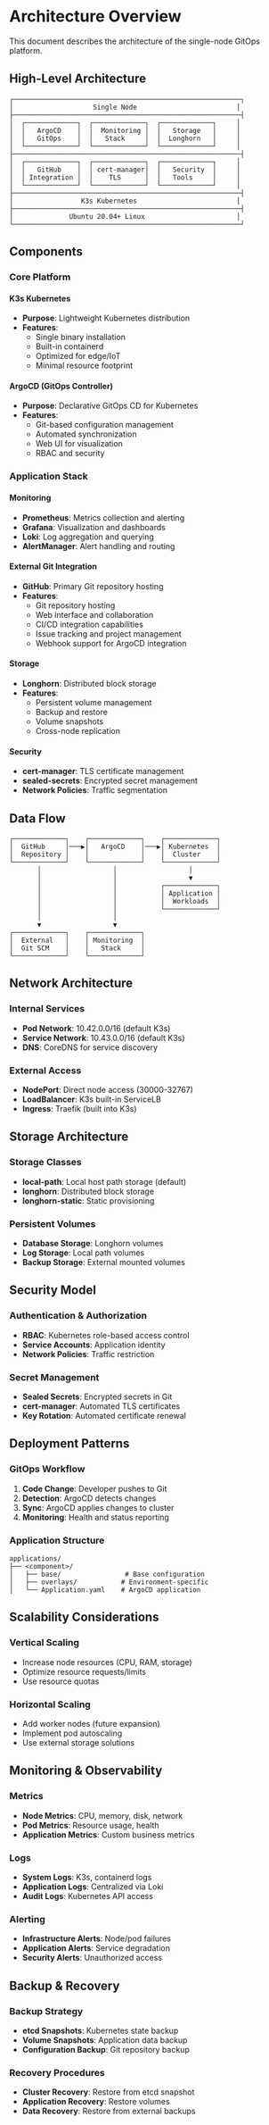 # Architecture Overview

This document describes the architecture of the single-node GitOps platform.

## High-Level Architecture

```
┌─────────────────────────────────────────────────────────┐
│                    Single Node                         │
├─────────────────────────────────────────────────────────┤
│  ┌─────────────┐  ┌─────────────┐  ┌─────────────┐     │
│  │   ArgoCD    │  │  Monitoring │  │   Storage   │     │
│  │   GitOps    │  │   Stack     │  │  Longhorn   │     │
│  └─────────────┘  └─────────────┘  └─────────────┘     │
├─────────────────────────────────────────────────────────┤
│  ┌─────────────┐  ┌─────────────┐  ┌─────────────┐     │
│  │   GitHub    │  │ cert-manager│  │   Security  │     │
│  │ Integration │  │    TLS      │  │   Tools     │     │
│  └─────────────┘  └─────────────┘  └─────────────┘     │
├─────────────────────────────────────────────────────────┤
│                 K3s Kubernetes                         │
├─────────────────────────────────────────────────────────┤
│              Ubuntu 20.04+ Linux                       │
└─────────────────────────────────────────────────────────┘
```

## Components

### Core Platform

#### K3s Kubernetes
- **Purpose**: Lightweight Kubernetes distribution
- **Features**: 
  - Single binary installation
  - Built-in containerd
  - Optimized for edge/IoT
  - Minimal resource footprint

#### ArgoCD (GitOps Controller)
- **Purpose**: Declarative GitOps CD for Kubernetes
- **Features**:
  - Git-based configuration management
  - Automated synchronization
  - Web UI for visualization
  - RBAC and security

### Application Stack

#### Monitoring
- **Prometheus**: Metrics collection and alerting
- **Grafana**: Visualization and dashboards
- **Loki**: Log aggregation and querying
- **AlertManager**: Alert handling and routing

#### External Git Integration

- **GitHub**: Primary Git repository hosting
- **Features**:
  - Git repository hosting
  - Web interface and collaboration
  - CI/CD integration capabilities
  - Issue tracking and project management
  - Webhook support for ArgoCD integration

#### Storage
- **Longhorn**: Distributed block storage
- **Features**:
  - Persistent volume management
  - Backup and restore
  - Volume snapshots
  - Cross-node replication

#### Security
- **cert-manager**: TLS certificate management
- **sealed-secrets**: Encrypted secret management
- **Network Policies**: Traffic segmentation

## Data Flow

```
┌─────────────┐    ┌─────────────┐    ┌─────────────┐
│  GitHub     │───▶│   ArgoCD    │───▶│ Kubernetes  │
│  Repository │    │             │    │  Cluster    │
└─────────────┘    └─────────────┘    └─────────────┘
       │                  │                  │
       │                  │                  ▼
       │                  │           ┌─────────────┐
       │                  │           │ Application │
       │                  │           │  Workloads  │
       │                  │           └─────────────┘
       │                  │
       ▼                  ▼
┌─────────────┐    ┌─────────────┐
│  External   │    │ Monitoring  │
│  Git SCM    │    │   Stack     │
└─────────────┘    └─────────────┘
```

## Network Architecture

### Internal Services
- **Pod Network**: 10.42.0.0/16 (default K3s)
- **Service Network**: 10.43.0.0/16 (default K3s)
- **DNS**: CoreDNS for service discovery

### External Access
- **NodePort**: Direct node access (30000-32767)
- **LoadBalancer**: K3s built-in ServiceLB
- **Ingress**: Traefik (built into K3s)

## Storage Architecture

### Storage Classes
- **local-path**: Local host path storage (default)
- **longhorn**: Distributed block storage
- **longhorn-static**: Static provisioning

### Persistent Volumes
- **Database Storage**: Longhorn volumes
- **Log Storage**: Local path volumes
- **Backup Storage**: External mounted volumes

## Security Model

### Authentication & Authorization
- **RBAC**: Kubernetes role-based access control
- **Service Accounts**: Application identity
- **Network Policies**: Traffic restriction

### Secret Management
- **Sealed Secrets**: Encrypted secrets in Git
- **cert-manager**: Automated TLS certificates
- **Key Rotation**: Automated certificate renewal

## Deployment Patterns

### GitOps Workflow
1. **Code Change**: Developer pushes to Git
2. **Detection**: ArgoCD detects changes
3. **Sync**: ArgoCD applies changes to cluster
4. **Monitoring**: Health and status reporting

### Application Structure
```
applications/
├── <component>/
│   ├── base/                # Base configuration
│   ├── overlays/           # Environment-specific
│   └── Application.yaml    # ArgoCD application
```

## Scalability Considerations

### Vertical Scaling
- Increase node resources (CPU, RAM, storage)
- Optimize resource requests/limits
- Use resource quotas

### Horizontal Scaling
- Add worker nodes (future expansion)
- Implement pod autoscaling
- Use external storage solutions

## Monitoring & Observability

### Metrics
- **Node Metrics**: CPU, memory, disk, network
- **Pod Metrics**: Resource usage, health
- **Application Metrics**: Custom business metrics

### Logs
- **System Logs**: K3s, containerd logs
- **Application Logs**: Centralized via Loki
- **Audit Logs**: Kubernetes API access

### Alerting
- **Infrastructure Alerts**: Node/pod failures
- **Application Alerts**: Service degradation
- **Security Alerts**: Unauthorized access

## Backup & Recovery

### Backup Strategy
- **etcd Snapshots**: Kubernetes state backup
- **Volume Snapshots**: Application data backup
- **Configuration Backup**: Git repository backup

### Recovery Procedures
- **Cluster Recovery**: Restore from etcd snapshot
- **Application Recovery**: Restore volumes
- **Data Recovery**: Restore from external backups
